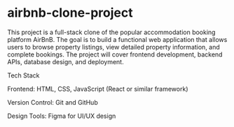 # airbnb-clone-project
This project is a full-stack clone of the popular accommodation booking platform AirBnB. The goal is to build a functional web application that allows users to browse property listings, view detailed property information, and complete bookings. The project will cover frontend development, backend APIs, database design, and deployment.

Tech Stack

Frontend: HTML, CSS, JavaScript (React or similar framework)

Version Control: Git and GitHub

Design Tools: Figma for UI/UX design
